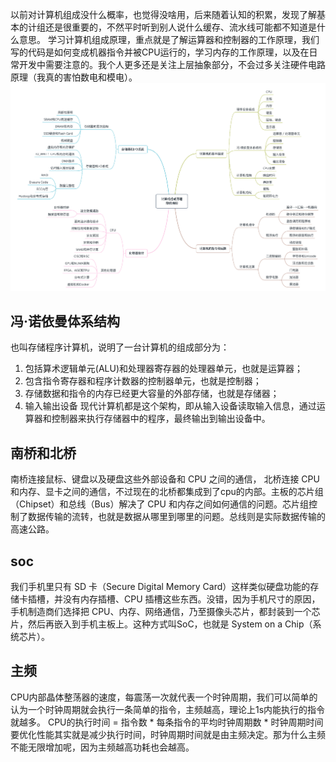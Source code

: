 以前对计算机组成没什么概率，也觉得没啥用，后来随着认知的积累，发现了解基本的计组还是很重要的，不然平时听到别人说什么缓存、流水线可能都不知道是什么意思。
学习计算机组成原理，重点就是了解运算器和控制器的工作原理，我们写的代码是如何变成机器指令并被CPU运行的，学习内存的工作原理，以及在日常开发中需要注意的。我个人更多还是关注上层抽象部分，不会过多关注硬件电路原理（我真的害怕数电和模电）。
![知识地图](知识地图.png)  


## 冯·诺依曼体系结构
也叫存储程序计算机，说明了一台计算机的组成部分为：
1. 包括算术逻辑单元(ALU)和处理器寄存器的处理器单元，也就是运算器；
2. 包含指令寄存器和程序计数器的控制器单元，也就是控制器；
3. 存储数据和指令的内存已经更大容量的外部存储，也就是存储器；
4. 输入输出设备
现代计算机都是这个架构，即从输入设备读取输入信息，通过运算器和控制器来执行存储器中的程序，最终输出到输出设备中。

## 南桥和北桥
南桥连接鼠标、键盘以及硬盘这些外部设备和 CPU 之间的通信， 北桥连接 CPU 和内存、显卡之间的通信，不过现在的北桥都集成到了cpu的内部。主板的芯片组（Chipset）和总线（Bus）解决了 CPU 和内存之间如何通信的问题。芯片组控制了数据传输的流转，也就是数据从哪里到哪里的问题。总线则是实际数据传输的高速公路。

## soc
我们手机里只有 SD 卡（Secure Digital Memory Card）这样类似硬盘功能的存储卡插槽，并没有内存插槽、CPU 插槽这些东西。没错，因为手机尺寸的原因，手机制造商们选择把 CPU、内存、网络通信，乃至摄像头芯片，都封装到一个芯片，然后再嵌入到手机主板上。这种方式叫SoC，也就是 System on a Chip（系统芯片）。

## 主频
CPU内部晶体整荡器的速度，每震荡一次就代表一个时钟周期，我们可以简单的认为一个时钟周期就会执行一条简单的指令，主频越高，理论上1s内能执行的指令就越多。
CPU的执行时间 = 指令数 * 每条指令的平均时钟周期数 * 时钟周期时间
要优化性能其实就是减少执行时间，时钟周期时间就是由主频决定。那为什么主频不能无限增加呢，因为主频越高功耗也会越高。


